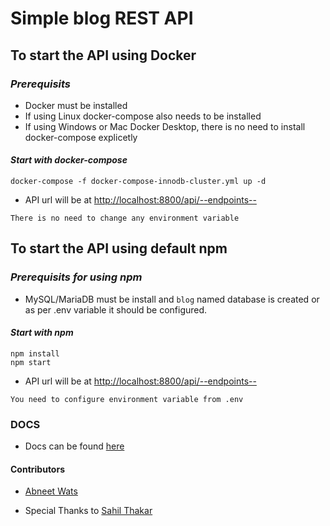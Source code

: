 # Simple blog REST API

## **To start the API using Docker**

### *Prerequisits*

* Docker must be installed
* If using Linux docker-compose also needs to be installed
* If using Windows or Mac Docker Desktop, there is no need to install docker-compose explicetly

#### *Start with docker-compose*

    docker-compose -f docker-compose-innodb-cluster.yml up -d

* API url will be at [http://localhost:8800/api/--endpoints--](http://localhost:8800/api/)

`There is no need to change any environment variable`

## **To start the API using default npm**

### *Prerequisits for using npm*

* MySQL/MariaDB must be install and `blog` named database is created or as per .env variable it should be configured.

#### *Start with npm*

    npm install
    npm start

* API url will be at [http://localhost:8800/api/--endpoints--](http://localhost:8800/api/)

`You need to configure environment variable from .env`

### **DOCS**

* Docs can be found [here](https://documenter.getpostman.com/view/10258403/TzCP8nZ8
)

#### Contributors

* [Abneet Wats](https://www.linkedin.com/in/abneetwats)

* Special Thanks to [Sahil Thakar](https://www.linkedin.com/in/sahil-thakar-b6464b136/)
